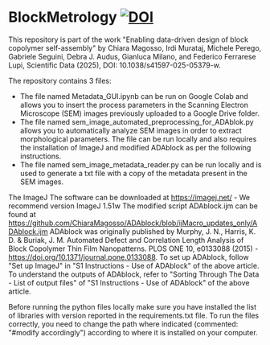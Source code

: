 # BlockMetrology [![DOI](https://zenodo.org/badge/DOI/10.5281/zenodo.15430176.svg)](https://doi.org/10.5281/zenodo.15430176)

This repository is part of the work 
"Enabling data-driven design of block copolymer self-assembly"
by Chiara Magosso, Irdi Murataj, Michele Perego, Gabriele Seguini, Debra J. Audus, Gianluca Milano,
and Federico Ferrarese Lupi, Scientific Data (2025), DOI: 10.1038/s41597-025-05379-w.

The repository contains 3 files:
- The file named Metadata_GUI.ipynb can be run on Google Colab and allows you to insert the process parameters in the Scanning Electron Microscope (SEM) images previously uploaded to a Google Drive folder.
- The file named sem_image_automated_preprocessing_for_ADAblok.py allows you to automatically analyze SEM images in order to extract morphological parameters. The file can be run locally and also requires the installation of ImageJ and modified ADAblock as per the following instructions.
- The file named sem_image_metadata_reader.py can be run locally and is used to generate a txt file with a copy of the metadata present in the SEM images. 

The ImageJ The software can be downloaded at https://imagej.net/ - We recommend version ImageJ 1.51w
The modified script ADAblock.ijm can be found at https://github.com/ChiaraMagosso/ADAblock/blob/ijMacro_updates_only/ADAblock.ijm
ADAblock was originally published by Murphy, J. N., Harris, K. D. & Buriak, J. M. Automated Defect and Correlation Length Analysis of Block Copolymer Thin Film Nanopatterns. PLOS ONE 10, e0133088 (2015) - https://doi.org/10.1371/journal.pone.0133088. 
To set up ADAblock, follow "Set up ImageJ" in "S1 Instructions - Use of ADAblock" of the above article. To understand the outputs of ADAblock, refer to "Sorting Through The Data - List of output files" of "S1 Instructions - Use of ADAblock" of the above article.

Before running the python files locally make sure you have installed the list of libraries with version reported in the requirements.txt file.
To run the files correctly, you need to change the path where indicated (commented: "#modify accordingly") according to where it is installed on your computer.
